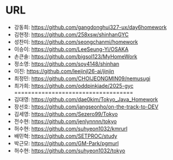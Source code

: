 # URL
- 강동희: https://github.com/gangdonghui327-ux/day6homework
- 김현정: https://github.com/258xsw/shinhanGYC
- 성찬미: https://github.com/seongchanmi/homework
- 이승이: https://github.com/LeeSeung-Yi/OSAKA
- 손큰솔: https://github.com/bigsol123/MyHomeWork
- 정소영: https://github.com/soy4148/shinhan
- 이진: https://github.com/leejinjl26-ai/jinjin  
- 최정민: https://github.com/CHOIJEONGMIN09/nemusugi
- 최가희: https://github.com/oddpinkjade/2025-gyc
===================================
- 김대영: https://github.com/dae0kim/Tokyo_Java_Homework
- 장선호: https://github.com/jangseonho/on-the-track-to-DEV
- 김세영: https://github.com/Sezero99/Tokyo
- 전수현: https://github.com/jenlynnnn/tokyo
- 허수현: https://github.com/suhyeon1032/kmrurl
- 배민혁: https://github.com/SETPROC/study
- 박근모: https://github.com/GM-Park/pgmurl
- 허수현: https://github.com/suhyeon1032/tokyo
